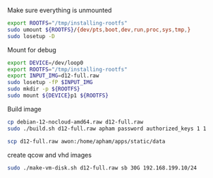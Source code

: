 
Make sure everything is unmounted

```bash
export ROOTFS="/tmp/installing-rootfs"
sudo umount ${ROOTFS}/{dev/pts,boot,dev,run,proc,sys,tmp,}
sudo losetup -D 
```

Mount for debug
```bash
export DEVICE=/dev/loop0
export ROOTFS="/tmp/installing-rootfs"
export INPUT_IMG=d12-full.raw
sudo losetup -fP $INPUT_IMG
sudo mkdir -p ${ROOTFS}
sudo mount ${DEVICE}p1 ${ROOTFS}
```

Build image

```bash
cp debian-12-nocloud-amd64.raw d12-full.raw
sudo ./build.sh d12-full.raw apham password authorized_keys 1 1

scp d12-full.raw awon:/home/apham/apps/static/data
```

create qcow and vhd images

```bash
sudo ./make-vm-disk.sh d12-full.raw sb 30G 192.168.199.10/24
```
